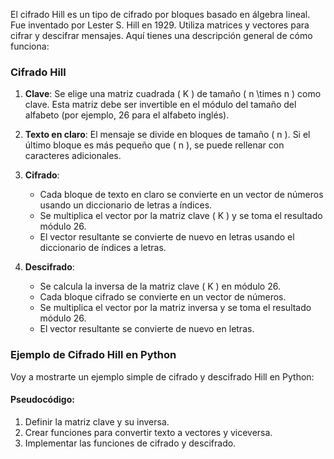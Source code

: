 El cifrado Hill es un tipo de cifrado por bloques basado en álgebra lineal. Fue inventado por Lester S. Hill en 1929. Utiliza matrices y vectores para cifrar y descifrar mensajes. Aquí tienes una descripción general de cómo funciona:

### Cifrado Hill

1. **Clave**: Se elige una matriz cuadrada \( K \) de tamaño \( n \times n \) como clave. Esta matriz debe ser invertible en el módulo del tamaño del alfabeto (por ejemplo, 26 para el alfabeto inglés).

2. **Texto en claro**: El mensaje se divide en bloques de tamaño \( n \). Si el último bloque es más pequeño que \( n \), se puede rellenar con caracteres adicionales.

3. **Cifrado**:
   - Cada bloque de texto en claro se convierte en un vector de números usando un diccionario de letras a índices.
   - Se multiplica el vector por la matriz clave \( K \) y se toma el resultado módulo 26.
   - El vector resultante se convierte de nuevo en letras usando el diccionario de índices a letras.

4. **Descifrado**:
   - Se calcula la inversa de la matriz clave \( K \) en módulo 26.
   - Cada bloque cifrado se convierte en un vector de números.
   - Se multiplica el vector por la matriz inversa y se toma el resultado módulo 26.
   - El vector resultante se convierte de nuevo en letras.

### Ejemplo de Cifrado Hill en Python

Voy a mostrarte un ejemplo simple de cifrado y descifrado Hill en Python:

#### Pseudocódigo:
1. Definir la matriz clave y su inversa.
2. Crear funciones para convertir texto a vectores y viceversa.
3. Implementar las funciones de cifrado y descifrado.

